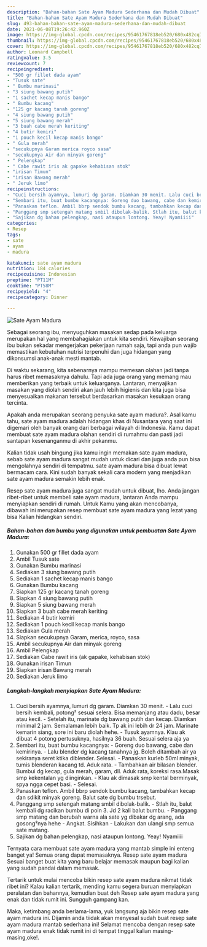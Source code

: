 ```yaml
---
description: "Bahan-bahan Sate Ayam Madura Sederhana dan Mudah Dibuat"
title: "Bahan-bahan Sate Ayam Madura Sederhana dan Mudah Dibuat"
slug: 493-bahan-bahan-sate-ayam-madura-sederhana-dan-mudah-dibuat
date: 2021-06-08T19:26:42.960Z
image: https://img-global.cpcdn.com/recipes/95461767818eb520/680x482cq70/sate-ayam-madura-foto-resep-utama.jpg
thumbnail: https://img-global.cpcdn.com/recipes/95461767818eb520/680x482cq70/sate-ayam-madura-foto-resep-utama.jpg
cover: https://img-global.cpcdn.com/recipes/95461767818eb520/680x482cq70/sate-ayam-madura-foto-resep-utama.jpg
author: Leonard Campbell
ratingvalue: 3.5
reviewcount: 7
recipeingredient:
- "500 gr fillet dada ayam"
- "Tusuk sate"
- " Bumbu marinasi"
- "3 siung bawang putih"
- "1 sachet kecap manis bango"
- " Bumbu kacang"
- "125 gr kacang tanah goreng"
- "4 siung bawang putih"
- "5 siung bawang merah"
- "3 buah cabe merah keriting"
- "4 butir kemiri"
- "1 pouch kecil kecap manis bango"
- " Gula merah"
- "secukupnya Garam merica royco sasa"
- "secukupnya Air dan minyak goreng"
- " Pelengkap"
- " Cabe rawit iris ak gapake kehabisan stok"
- "irisan Timun"
- "irisan Bawang merah"
- " Jeruk limo"
recipeinstructions:
- "Cuci bersih ayamnya, lumuri dg garam. Diamkan 30 menit. Lalu cuci bersih kembali, potong² sesuai selera. Bisa memanjang atau dadu, besar atau kecil. Setelah itu, marinate dg bawang putih dan kecap. Diamkan minimal 2 jam. Semalaman lebih baik. Tp ak ini lebih dr 24 jam. Marinate kemarin siang, sore ini baru diolah hehe. Tusuk ayamnya. Klau ak dibuat 4 potong pertusuknya, hasilnya 36 buah. Sesuai selera aja ya"
- "Sembari itu, buat bumbu kacangnya: Goreng duo bawang, cabe dan kemirinya. Lalu blender dg kacang tanahnya jg. Boleh ditambah air ya sekiranya seret ktika diblender. Selesai. Panaskan kurleb 50ml minyak, tumis blenderan kacang td. Aduk rata. Tambahkan air bilasan blender. Bumbui dg kecap, gula merah, garam, dll. Aduk rata, koreksi rasa.Masak smp kekentalan yg diinginkan. Klau ak dimasak smp kental berminyak, spya ngga cepet basi. Selesai."
- "Panaskan teflon. Ambil bbrp sendok bumbu kacang, tambahkan kecap dan sdikit minyak goreng. Balut sate dg bumbu trsebut."
- "Panggang smp setengah matang smbil dibolak-balik. Stlah itu, balut kembali dg racikan bumbu di poin 3. Jd 2 kali balut bumbu.  Panggang smp matang dan berubah warna ala sate yg dibakar dg arang, ada gosong²nya hehe Angkat. Sisihkan Lakukan dan ulangi smp semua sate matang."
- "Sajikan dg bahan pelengkap, nasi ataupun lontong. Yeay! Nyamiiii"
categories:
- Resep
tags:
- sate
- ayam
- madura

katakunci: sate ayam madura 
nutrition: 184 calories
recipecuisine: Indonesian
preptime: "PT11M"
cooktime: "PT58M"
recipeyield: "4"
recipecategory: Dinner

---
```



![Sate Ayam Madura](https://img-global.cpcdn.com/recipes/95461767818eb520/680x482cq70/sate-ayam-madura-foto-resep-utama.jpg)

Sebagai seorang ibu, menyuguhkan masakan sedap pada keluarga merupakan hal yang membahagiakan untuk kita sendiri. Kewajiban seorang ibu bukan sekadar mengerjakan pekerjaan rumah saja, tapi anda pun wajib memastikan kebutuhan nutrisi terpenuhi dan juga hidangan yang dikonsumsi anak-anak mesti mantab.

Di waktu  sekarang, kita sebenarnya mampu memesan olahan jadi tanpa harus ribet memasaknya dahulu. Tapi ada juga orang yang memang mau memberikan yang terbaik untuk keluarganya. Lantaran, menyajikan masakan yang diolah sendiri akan jauh lebih higienis dan kita juga bisa menyesuaikan makanan tersebut berdasarkan masakan kesukaan orang tercinta. 



Apakah anda merupakan seorang penyuka sate ayam madura?. Asal kamu tahu, sate ayam madura adalah hidangan khas di Nusantara yang saat ini digemari oleh banyak orang dari berbagai wilayah di Indonesia. Kamu dapat membuat sate ayam madura olahan sendiri di rumahmu dan pasti jadi santapan kesenanganmu di akhir pekanmu.

Kalian tidak usah bingung jika kamu ingin memakan sate ayam madura, sebab sate ayam madura sangat mudah untuk dicari dan juga anda pun bisa mengolahnya sendiri di tempatmu. sate ayam madura bisa dibuat lewat bermacam cara. Kini sudah banyak sekali cara modern yang menjadikan sate ayam madura semakin lebih enak.

Resep sate ayam madura juga sangat mudah untuk dibuat, lho. Anda jangan ribet-ribet untuk membeli sate ayam madura, lantaran Anda mampu menyiapkan sendiri di rumah. Untuk Kamu yang akan mencobanya, dibawah ini merupakan resep membuat sate ayam madura yang lezat yang bisa Kalian hidangkan sendiri.

<!--inarticleads1-->

##### Bahan-bahan dan bumbu yang digunakan untuk pembuatan Sate Ayam Madura:

1. Gunakan 500 gr fillet dada ayam
1. Ambil Tusuk sate
1. Gunakan  Bumbu marinasi
1. Sediakan 3 siung bawang putih
1. Sediakan 1 sachet kecap manis bango
1. Gunakan  Bumbu kacang
1. Siapkan 125 gr kacang tanah goreng
1. Siapkan 4 siung bawang putih
1. Siapkan 5 siung bawang merah
1. Siapkan 3 buah cabe merah keriting
1. Sediakan 4 butir kemiri
1. Sediakan 1 pouch kecil kecap manis bango
1. Sediakan  Gula merah
1. Siapkan secukupnya Garam, merica, royco, sasa
1. Ambil secukupnya Air dan minyak goreng
1. Ambil  Pelengkap
1. Sediakan  Cabe rawit iris (ak gapake, kehabisan stok)
1. Gunakan irisan Timun
1. Siapkan irisan Bawang merah
1. Sediakan  Jeruk limo




<!--inarticleads2-->

##### Langkah-langkah menyiapkan Sate Ayam Madura:

1. Cuci bersih ayamnya, lumuri dg garam. Diamkan 30 menit. - Lalu cuci bersih kembali, potong² sesuai selera. Bisa memanjang atau dadu, besar atau kecil. - Setelah itu, marinate dg bawang putih dan kecap. Diamkan minimal 2 jam. Semalaman lebih baik. Tp ak ini lebih dr 24 jam. Marinate kemarin siang, sore ini baru diolah hehe. - Tusuk ayamnya. Klau ak dibuat 4 potong pertusuknya, hasilnya 36 buah. Sesuai selera aja ya
1. Sembari itu, buat bumbu kacangnya: - Goreng duo bawang, cabe dan kemirinya. - Lalu blender dg kacang tanahnya jg. Boleh ditambah air ya sekiranya seret ktika diblender. Selesai. - Panaskan kurleb 50ml minyak, tumis blenderan kacang td. Aduk rata. - Tambahkan air bilasan blender. Bumbui dg kecap, gula merah, garam, dll. Aduk rata, koreksi rasa.Masak smp kekentalan yg diinginkan. - Klau ak dimasak smp kental berminyak, spya ngga cepet basi. - Selesai.
1. Panaskan teflon. Ambil bbrp sendok bumbu kacang, tambahkan kecap dan sdikit minyak goreng. Balut sate dg bumbu trsebut.
1. Panggang smp setengah matang smbil dibolak-balik. - Stlah itu, balut kembali dg racikan bumbu di poin 3. Jd 2 kali balut bumbu.  - Panggang smp matang dan berubah warna ala sate yg dibakar dg arang, ada gosong²nya hehe - Angkat. Sisihkan - Lakukan dan ulangi smp semua sate matang.
1. Sajikan dg bahan pelengkap, nasi ataupun lontong. Yeay! Nyamiiii




Ternyata cara membuat sate ayam madura yang mantab simple ini enteng banget ya! Semua orang dapat memasaknya. Resep sate ayam madura Sesuai banget buat kita yang baru belajar memasak maupun bagi kalian yang sudah pandai dalam memasak.

Tertarik untuk mulai mencoba bikin resep sate ayam madura nikmat tidak ribet ini? Kalau kalian tertarik, mending kamu segera buruan menyiapkan peralatan dan bahannya, kemudian buat deh Resep sate ayam madura yang enak dan tidak rumit ini. Sungguh gampang kan. 

Maka, ketimbang anda berlama-lama, yuk langsung aja bikin resep sate ayam madura ini. Dijamin anda tiidak akan menyesal sudah buat resep sate ayam madura mantab sederhana ini! Selamat mencoba dengan resep sate ayam madura enak tidak rumit ini di tempat tinggal kalian masing-masing,oke!.

